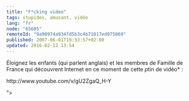 ```yaml
---
title: "F*cking video"
tags: stupides, amusant, vidéo
lang: "fr"
node: "65605"
remoteId: "9a90974a934fd5b3c4b71017ed075869"
published: 2007-06-01T19:33:57+02:00
updated: 2016-02-12 13:54
---
```


Éloignez les enfants (qui parlent anglais) et les membres de Famille de France
qui découvrent Internet en ce
moment de cette *p*tin
de vidéo*&nbsp;:


<div class="video">
	<object width="425" height="350" type="application/x-shockwave-flash" data="
http://www.youtube.com/v/gU2ZgaQ_H-Y

">
		<param name="movie" value="
http://www.youtube.com/v/gU2ZgaQ_H-Y

"></param>
		<param name="allowfullscreen" value="true"></param>
	</object>
</div>
